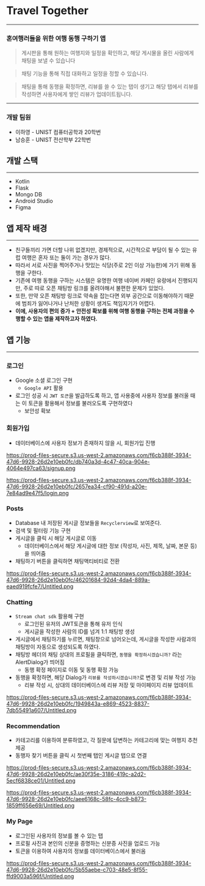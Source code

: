 # Travel Together

---

### 혼여행러들을 위한 여행 동행 구하기 앱

> 게시판을 통해 원하는 여행지와 일정을 확인하고, 해당 게시물을 올린 사람에게 채팅을 보낼 수 있습니다
> 

> 채팅 기능을 통해 직접 대화하고 일정을 정할 수 있습니다.
> 

> 채팅을 통해 동행을 확정하면, 리뷰를 쓸 수 있는 탭이 생기고 해당 탭에서 리뷰를 작성하면 사용자에게 쌓인 리뷰가 업데이트됩니다.
> 

---

### 개발 팀원

- 이하영 - UNIST 컴퓨터공학과 20학번
- 남승훈 - UNIST 전산학부 22학번

## 개발 스택

---

- Kotlin
- Flask
- Mongo DB
- Android Studio
- Figma

## 앱 제작 배경

---

- 친구들끼리 가면 더할 나위 없겠지만, 경제적으로, 시간적으로 부담이 될 수 있는 유럽 여행은 혼자 또는 둘이 가는 경우가 많다.
- 따라서 서로 사진을 찍어주거나 맛있는 식당(주로 2인 이상 가능한)에 가기 위해 동행을 구한다.
- 기존에 여행 동행을 구하는 시스템은 유명한 여행 네이버 카페인 유랑에서 진행되지만, 주로 따로 오픈 채팅방 링크를 올려야해서 불편한 문제가 있었다.
- 또한, 만약 오픈 채팅방 링크로 약속을 잡는다면 외부 공간으로 이동해야하기 때문에 범죄가 잃어나거나 난처한 상황이 생겨도 책임지기가 어렵다.
- **이에, 사용자의 편의 증가 + 안전성 확보를 위해 여행 동행을 구하는 전체 과정을 수행할 수 있는 앱을 제작하고자 하였다.**

## 앱 기능

---

### 로그인

- Google 소셜 로그인 구현
    - `Google API` 활용
- 로그인 성공 시 `JWT 토큰`을 발급하도록 하고, 앱 사용중에 사용자 정보를 불러올 때는 이 토큰을 활용해서 정보를 불러오도록 구현하였다
    - 보안성 확보

### 회원가입

- 데이터베이스에 사용자 정보가 존재하지 않을 시, 회원가입 진행

https://prod-files-secure.s3.us-west-2.amazonaws.com/f6cb388f-3934-47d6-9928-26d2e10eb0fc/db740a3d-4c47-40ca-904e-4064e497ca63/signup.png

https://prod-files-secure.s3.us-west-2.amazonaws.com/f6cb388f-3934-47d6-9928-26d2e10eb0fc/2657ea34-cf90-491d-a20e-7e84ad9e47f5/login.png

### Posts

- Database 내 저장된 게시글 정보들을 `Recyclerview`로 보여준다.
- 검색 및 필터링 기능 구현
- 게시글을 클릭 시 해당 게시글로 이동
    - 데이터베이스에서 해당 게시글에 대한 정보 (작성자, 사진, 제목, 날짜, 본문 등)을 띄어줌
- 채팅하기 버튼을 클릭하면 채팅액티비티로 전환

https://prod-files-secure.s3.us-west-2.amazonaws.com/f6cb388f-3934-47d6-9928-26d2e10eb0fc/46201684-92d4-4da4-889a-eaed919fcfe7/Untitled.png

### Chatting

- `Stream chat sdk` 활용해 구현
    - 로그인된 유저의 JWT토큰을 통해 유저 인식
    - 게시글을 작성한 사람의 ID를 넘겨 1:1 채팅방 생성
- 게시글에서 채팅하기를 누르면, 채팅창으로 넘어오는데, 게시글을 작성한 사람과의 채팅방이 자동으로 생성되도록 하였다.
- 채팅방 헤더의 채팅 상대의 프로필을 클릭하면, `동행을 확정하시겠습니까?` 라는 AlertDialog가 띄어짐
    - 동행 확정 페이지로 이동 및 동행 확정 가능
- 동행을 확정하면, 해당 Dialog가 `리뷰를 작성하시겠습니까?`로 변경 및 리뷰 작성 가능
    - 리뷰 작성 시, 상대의 데이터베이스에 리뷰 저장 및 마이페이지 리뷰 업데이트

https://prod-files-secure.s3.us-west-2.amazonaws.com/f6cb388f-3934-47d6-9928-26d2e10eb0fc/1949843a-e869-4523-8837-7db55491a607/Untitled.png

### Recommendation

- 카테고리를 이용하여 분류하였고, 각 질문에 답변하는 카테고리에 맞는 여행지 추천 제공
- 동행자 찾기 버튼을 클릭 시 첫번째 탭인 게시글 탭으로 연결

https://prod-files-secure.s3.us-west-2.amazonaws.com/f6cb388f-3934-47d6-9928-26d2e10eb0fc/ae30f35e-3186-419c-a2d2-5ecf6838ce01/Untitled.png

https://prod-files-secure.s3.us-west-2.amazonaws.com/f6cb388f-3934-47d6-9928-26d2e10eb0fc/aee6168c-58fc-4cc9-b873-1859ff656e69/Untitled.png

### My Page

- 로그인된 사용자의 정보를 볼 수 있는 탭
- 프로필 사진과 본인의 신분을 증명하는 신분증 사진을 업로드 가능
- 토큰을 이용하여 사용자의 정보를 데이터베이스에서 불러옴

https://prod-files-secure.s3.us-west-2.amazonaws.com/f6cb388f-3934-47d6-9928-26d2e10eb0fc/5b55aebe-c703-48e5-8f55-ffd9003a596f/Untitled.png
